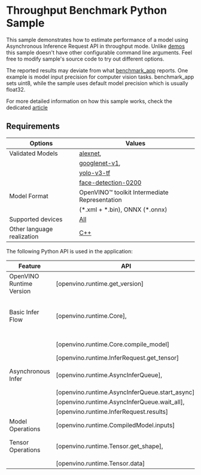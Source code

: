 # Throughput Benchmark Python Sample

This sample demonstrates how to estimate performance of a model using Asynchronous Inference Request API in throughput mode. Unlike [demos](https://docs.openvino.ai/2023.2/omz_demos.html) this sample doesn't have other configurable command line arguments. Feel free to modify sample's source code to try out different options.

The reported results may deviate from what [benchmark_app](https://docs.openvino.ai/2023.2/openvino_inference_engine_tools_benchmark_tool_README.html) reports. One example is model input precision for computer vision tasks. benchmark_app sets uint8, while the sample uses default model precision which is usually float32.

For more detailed information on how this sample works, check the dedicated [article](https://docs.openvino.ai/2023.2/openvino_inference_engine_ie_bridges_python_sample_sync_benchmark_README.html)

## Requirements

| Options                        | Values                                                                                               |
| -------------------------------| -----------------------------------------------------------------------------------------------------|
| Validated Models               | [alexnet](https://docs.openvino.ai/2023.2/omz_models_model_alexnet.html),                            |
|                                | [googlenet-v1](https://docs.openvino.ai/2023.2/omz_models_model_googlenet_v1.html),                  |
|                                | [yolo-v3-tf](https://docs.openvino.ai/2023.2/omz_models_model_yolo_v3_tf.html)                       |
|                                | [face-detection-0200](https://docs.openvino.ai/2023.2/omz_models_model_face_detection_0200.html)     |
| Model Format                   | OpenVINO™ toolkit Intermediate Representation                                                        |
|                                | (\*.xml + \*.bin), ONNX (\*.onnx)                                                                    |
| Supported devices              | [All](https://docs.openvino.ai/2023.2/openvino_docs_OV_UG_supported_plugins_Supported_Devices.html)  |
| Other language realization     | [C++](https://docs.openvino.ai/2023.2/openvino_inference_engine_samples_sync_benchmark_README.html)  |

The following Python API is used in the application:

| Feature                   | API                                             | Description                                  |
| --------------------------| ------------------------------------------------|----------------------------------------------|
| OpenVINO Runtime Version  | [openvino.runtime.get_version]                  | Get Openvino API version.                    |
| Basic Infer Flow          | [openvino.runtime.Core],                        | Common API to do inference: compile a model, |
|                           | [openvino.runtime.Core.compile_model]           | configure input tensors.                     |
|                           | [openvino.runtime.InferRequest.get_tensor]      |                                              |
| Asynchronous Infer        | [openvino.runtime.AsyncInferQueue],             | Do asynchronous inference.                   |
|                           | [openvino.runtime.AsyncInferQueue.start_async], |                                              |
|                           | [openvino.runtime.AsyncInferQueue.wait_all],    |                                              |
|                           | [openvino.runtime.InferRequest.results]         |                                              |
| Model Operations          | [openvino.runtime.CompiledModel.inputs]         | Get inputs of a model.                       |
| Tensor Operations         | [openvino.runtime.Tensor.get_shape],            | Get a tensor shape and its data.             |
|                           | [openvino.runtime.Tensor.data]                  |                                              |


